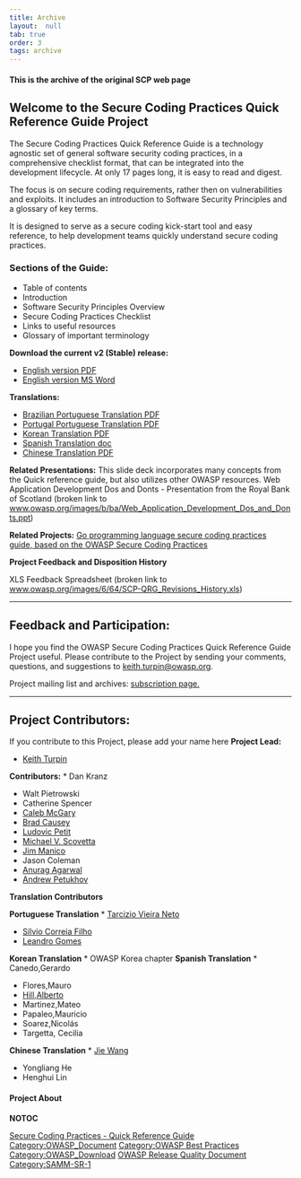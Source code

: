 ```yaml
---
title: Archive
layout:  null
tab: true
order: 3
tags: archive
---
```

#### This is the archive of the original SCP web page

## Welcome to the Secure Coding Practices Quick Reference Guide Project

The Secure Coding Practices Quick Reference Guide is a technology
agnostic set of general software security coding practices, in a
comprehensive checklist format, that can be integrated into the
development lifecycle. At only 17 pages long, it is easy to read and
digest.

The focus is on secure coding requirements, rather then on
vulnerabilities and exploits. It includes an introduction to Software
Security Principles and a glossary of key terms.

It is designed to serve as a secure coding kick-start tool and easy
reference, to help development teams quickly understand secure coding
practices.

### Sections of the Guide:

  - Table of contents
  - Introduction
  - Software Security Principles Overview
  - Secure Coding Practices Checklist
  - Links to useful resources
  - Glossary of important terminology

**Download the current v2 (Stable) release:**

  - [English version
    PDF](/www-pdf-archive/OWASP_SCP_Quick_Reference_Guide_v2.pdf )
  - [English version MS
    Word](Media:OWASP_SCP_Quick_Reference_Guide_v2.doc )

**Translations:**

  - [Brazilian Portuguese Translation
    PDF](/www-pdf-archive/OWASP_SCP_v1.3_pt-BR.pdf )
  - [Portugal Portuguese Translation
    PDF](/www-pdf-archive/OWASP_SCP_v1.3_pt-PT.pdf )
  - [Korean Translation
    PDF](/www-pdf-archive/2011%EB%85%846%EC%9B%94_OWASP_%EC%8B%9C%ED%81%90%EC%96%B4%EC%BD%94%EB%94%A9%EA%B7%9C%EC%B9%99_v2_KOR.pdf )
  - [Spanish Translation
    doc](Media:OWASP_SCP_Quick_Reference_Guide_SPA.doc )
  - [Chinese Translation
    PDF](/www-pdf-archive/OWASP_SCP_Quick_Reference_Guide_%28Chinese%29.pdf )

**Related Presentations:**
This slide deck incorporates many concepts from the Quick reference
guide, but also utilizes other OWASP resources.
Web Application Development Dos and Donts - Presentation from the Royal
Bank of Scotland (broken link to www.owasp.org/images/b/ba/Web_Application_Development_Dos_and_Donts.ppt)

**Related Projects:**
[Go programming language secure coding practices guide, based on the
OWASP Secure Coding Practices](https://github.com/Checkmarx/Go-SCP)

**Project Feedback and Disposition History**

XLS Feedback Spreadsheet (broken link to www.owasp.org/images/6/64/SCP-QRG_Revisions_History.xls)

-----

## Feedback and Participation:

I hope you find the OWASP Secure Coding Practices Quick Reference Guide
Project useful. Please contribute to the Project by sending your
comments, questions, and suggestions to
[keith.turpin@owasp.org](mailto:Keith.Turpin@owasp.org).

Project mailing list and archives: [subscription
page.](https://lists.owasp.org/mailman/listinfo/owasp-secure-coding-practices)

-----

## Project Contributors:

If you contribute to this Project, please add your name here
**Project Lead:**

  - [Keith Turpin](user:Keith_Turpin )

**Contributors:**
\* Dan Kranz

  - Walt Pietrowski
  - Catherine Spencer
  - [Caleb McGary](mailto:Caleb.mcgary@gmail.com)
  - [Brad Causey](mailto:bradcausey@owasp.org)
  - [Ludovic Petit](mailto:ludovic.petit@owasp.org)
  - [Michael V. Scovetta](mailto:michael.scovetta@gmail.com)
  - [Jim Manico](mailto:jim.manico@owasp.org)
  - Jason Coleman
  - [Anurag Agarwal](mailto:anurag.agarwal@yahoo.com)
  - [Andrew Petukhov](mailto:petand@lvk.cs.msu.su)


**Translation Contributors**

**Portuguese Translation**
\* [Tarcizio Vieira Neto](mailto:tarciziovn@gmail.com)

  - [Sílvio Correia Filho](mailto:silviofilhosf@gmail.com)
  - [Leandro Gomes](mailto:leandrock@gmail.com)

**Korean Translation**
\* OWASP Korea chapter **Spanish Translation**
\* Canedo,Gerardo

  - Flores,Mauro
  - [Hill,Alberto](user:Alberto_Daniel_Hill )
  - Martinez,Mateo
  - Papaleo,Mauricio
  - Soarez,Nicolás
  - Targetta, Cecilia

**Chinese Translation**
\* [Jie Wang](mailto:wangj@owasp.org.cn)

  - Yongliang He
  - Henghui Lin

#### Project About

__NOTOC__ <headertabs />

[Secure Coding Practices - Quick Reference
Guide](Category:OWASP_Project )
[Category:OWASP_Document](Category:OWASP_Document )
[Category:OWASP Best
Practices](Category:OWASP_Best_Practices )
[Category:OWASP_Download](Category:OWASP_Download ) [OWASP
Release Quality
Document](Category:OWASP_Release_Quality_Document )
[Category:SAMM-SR-1](Category:SAMM-SR-1 )
